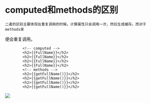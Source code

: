 # computed和methods的区别
    二者的区别主要体现在重复调用的时候，计算属性只会调用一次，然后生成缓存。而对于methods来
便会重复调用。    
```
        <!-- computed -->
        <h2>{{FullName}}</h2>
        <h2>{{FullName}}</h2>
        <h2>{{FullName}}</h2>
        <h2>{{FullName}}</h2>
        <!-- methods -->
        <h2>{{getFullName()}}</h2>
        <h2>{{getFullName()}}</h2>
        <h2>{{getFullName()}}</h2>
        <h2>{{getFullName()}}</h2>
```
![](https://catalinazzz.oss-cn-beijing.aliyuncs.com/image/20220124190942.png)
